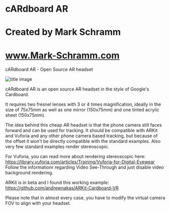 # cARdboard AR
# Created by Mark Schramm
# www.Mark-Schramm.com

cARdboard AR - Open Source AR headset

![title image](http://i.imgur.com/oqWcStS.jpg)


cARdboard AR is an open source AR headset in the style of Google's Cardboard.

It requires two fresnel lenses with 3 or 4 times magnification, ideally in the size of 75x75mm as well as one mirror (150x75mm) and one tinted acrylic sheet (150x75mm).

The idea behind this cheap AR headset is that the phone camera still faces forward and can be used for tracking. It should be compatible with ARKit and Vuforia and any other phone camera based tracking, but because of the offset it won't be directly compatible with the standard examples. Also very few standard examples render stereoscopic.

For Vuforia, you can read more about rendering stereoscopic here:
https://library.vuforia.com/articles/Training/Vuforia-for-Digital-Eyewear
Follow the informationr regarding Video See-Through and just disable video background rendering.

ARKit is in beta and I found this working example:
https://github.com/andrewnakas/ARKit-Cardboard-VR

Please note that in almost every case, you have to modify the virtual camera FOV to align with your headset.


